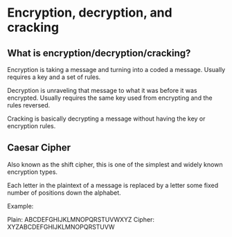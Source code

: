 # Encryption, decryption, and cracking

## What is encryption/decryption/cracking?

Encryption is taking a message and turning into a coded a message. Usually requires a key and a set of rules.

Decryption is unraveling that message to what it was before it was encrypted. Usually requires the same key used from encrypting and the rules reversed.

Cracking is basically decrypting a message without having the key or encryption rules.

## Caesar Cipher

Also known as the shift cipher, this is one of the simplest and widely known encryption types.

Each letter in the plaintext of a message is replaced by a letter some fixed number of positions down the alphabet.

Example:

Plain:    ABCDEFGHIJKLMNOPQRSTUVWXYZ
Cipher:   XYZABCDEFGHIJKLMNOPQRSTUVW
